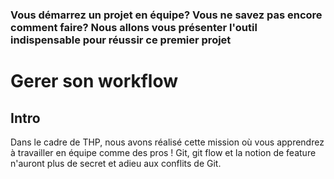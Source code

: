 ### Vous démarrez un projet en équipe? Vous ne savez pas encore comment faire? Nous allons vous présenter l'outil indispensable pour réussir ce premier projet

# Gerer son workflow

## Intro
  Dans le cadre de THP, nous avons réalisé cette mission où vous apprendrez à travailler en équipe comme des pros ! Git, git flow et la notion de feature n'auront plus de secret et adieu aux conflits de Git.
  
## 
